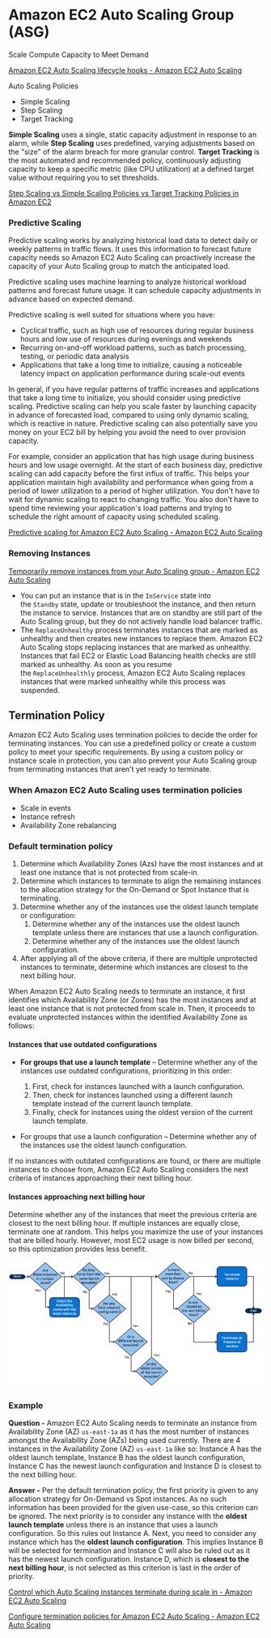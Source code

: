 # Amazon EC2 Auto Scaling Group (ASG)

Scale Compute Capacity to Meet Demand

[Amazon EC2 Auto Scaling lifecycle hooks - Amazon EC2 Auto Scaling](https://docs.aws.amazon.com/autoscaling/ec2/userguide/lifecycle-hooks.html?icmpid=docs_ec2as_help_panel)

Auto Scaling Policies

- Simple Scaling
- Step Scaling
- Target Tracking

**Simple Scaling** uses a single, static capacity adjustment in response to an alarm, while **Step Scaling** uses predefined, varying adjustments based on the "size" of the alarm breach for more granular control. **Target Tracking** is the most automated and recommended policy, continuously adjusting capacity to keep a specific metric (like CPU utilization) at a defined target value without requiring you to set thresholds.

[Step Scaling vs Simple Scaling Policies vs Target Tracking Policies in Amazon EC2](https://tutorialsdojo.com/step-scaling-vs-simple-scaling-policies-in-amazon-ec2/)

### Predictive Scaling

Predictive scaling works by analyzing historical load data to detect daily or weekly patterns in traffic flows. It uses this information to forecast future capacity needs so Amazon EC2 Auto Scaling can proactively increase the capacity of your Auto Scaling group to match the anticipated load.

Predictive scaling uses machine learning to analyze historical workload patterns and forecast future usage. It can schedule capacity adjustments in advance based on expected demand.

Predictive scaling is well suited for situations where you have:

- Cyclical traffic, such as high use of resources during regular business hours and low use of resources during evenings and weekends
- Recurring on-and-off workload patterns, such as batch processing, testing, or periodic data analysis
- Applications that take a long time to initialize, causing a noticeable latency impact on application performance during scale-out events

In general, if you have regular patterns of traffic increases and applications that take a long time to initialize, you should consider using predictive scaling. Predictive scaling can help you scale faster by launching capacity in advance of forecasted load, compared to using only dynamic scaling, which is reactive in nature. Predictive scaling can also potentially save you money on your EC2 bill by helping you avoid the need to over provision capacity.

For example, consider an application that has high usage during business hours and low usage overnight. At the start of each business day, predictive scaling can add capacity before the first influx of traffic. This helps your application maintain high availability and performance when going from a period of lower utilization to a period of higher utilization. You don't have to wait for dynamic scaling to react to changing traffic. You also don't have to spend time reviewing your application's load patterns and trying to schedule the right amount of capacity using scheduled scaling.

[Predictive scaling for Amazon EC2 Auto Scaling - Amazon EC2 Auto Scaling](https://docs.aws.amazon.com/autoscaling/ec2/userguide/ec2-auto-scaling-predictive-scaling.html)

### Removing Instances

[Temporarily remove instances from your Auto Scaling group - Amazon EC2 Auto Scaling](https://docs.aws.amazon.com/autoscaling/ec2/userguide/as-enter-exit-standby.html)

- You can put an instance that is in the `InService` state into the `Standby` state, update or troubleshoot the instance, and then return the instance to service. Instances that are on standby are still part of the Auto Scaling group, but they do not actively handle load balancer traffic.
- The `ReplaceUnhealthy` process terminates instances that are marked as unhealthy and then creates new instances to replace them. Amazon EC2 Auto Scaling stops replacing instances that are marked as unhealthy. Instances that fail EC2 or Elastic Load Balancing health checks are still marked as unhealthy. As soon as you resume the `ReplaceUnhealthly` process, Amazon EC2 Auto Scaling replaces instances that were marked unhealthy while this process was suspended.

## Termination Policy

Amazon EC2 Auto Scaling uses termination policies to decide the order for terminating instances. You can use a predefined policy or create a custom policy to meet your specific requirements. By using a custom policy or instance scale in protection, you can also prevent your Auto Scaling group from terminating instances that aren't yet ready to terminate.

### When Amazon EC2 Auto Scaling uses termination policies

- Scale in events
- Instance refresh
- Availability Zone rebalancing

### Default termination policy

1. Determine which Availability Zones (Azs) have the most instances and at least one instance that is not protected from scale-in.
2. Determine which instances to terminate to align the remaining instances to the allocation strategy for the On-Demand or Spot Instance that is terminating.
3. Determine whether any of the instances use the oldest launch template or configuration:
	1. Determine whether any of the instances use the oldest launch template unless there are instances that use a launch configuration.
	2. Determine whether any of the instances use the oldest launch configuration.
4. After applying all of the above criteria, if there are multiple unprotected instances to terminate, determine which instances are closest to the next billing hour.

When Amazon EC2 Auto Scaling needs to terminate an instance, it first identifies which Availability Zone (or Zones) has the most instances and at least one instance that is not protected from scale in. Then, it proceeds to evaluate unprotected instances within the identified Availability Zone as follows:

#### Instances that use outdated configurations

- **For groups that use a launch template** – Determine whether any of the instances use outdated configurations, prioritizing in this order:

    1. First, check for instances launched with a launch configuration.
    2. Then, check for instances launched using a different launch template instead of the current launch template.
    3. Finally, check for instances using the oldest version of the current launch template.

- For groups that use a launch configuration – Determine whether any of the instances use the oldest launch configuration.

If no instances with outdated configurations are found, or there are multiple instances to choose from, Amazon EC2 Auto Scaling considers the next criteria of instances approaching their next billing hour.

#### Instances approaching next billing hour

Determine whether any of the instances that meet the previous criteria are closest to the next billing hour. If multiple instances are equally close, terminate one at random. This helps you maximize the use of your instances that are billed hourly. However, most EC2 usage is now billed per second, so this optimization provides less benefit.

![AWS Default Termination Policy](../../../media/Pasted%20image%2020251022093028.png)

### Example

**Question -** Amazon EC2 Auto Scaling needs to terminate an instance from Availability Zone (AZ) `us-east-1a` as it has the most number of instances amongst the Availability Zone (AZs) being used currently. There are 4 instances in the Availability Zone (AZ) `us-east-1a` like so: Instance A has the oldest launch template, Instance B has the oldest launch configuration, Instance C has the newest launch configuration and Instance D is closest to the next billing hour.

**Answer -** Per the default termination policy, the first priority is given to any allocation strategy for On-Demand vs Spot instances. As no such information has been provided for the given use-case, so this criterion can be ignored. The next priority is to consider any instance with the **oldest launch template** unless there is an instance that uses a launch configuration. So this rules out Instance A. Next, you need to consider any instance which has the **oldest launch configuration**. This implies Instance B will be selected for termination and Instance C will also be ruled out as it has the newest launch configuration. Instance D, which is **closest to the next billing hour**, is not selected as this criterion is last in the order of priority.

[Control which Auto Scaling instances terminate during scale in - Amazon EC2 Auto Scaling](https://docs.aws.amazon.com/autoscaling/ec2/userguide/as-instance-termination.html)

[Configure termination policies for Amazon EC2 Auto Scaling - Amazon EC2 Auto Scaling](https://docs.aws.amazon.com/autoscaling/ec2/userguide/ec2-auto-scaling-termination-policies.html)
